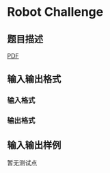 # Robot Challenge

## 题目描述

[problemUrl]: https://uva.onlinejudge.org/index.php?option=com_onlinejudge&Itemid=8&category=247&page=show_problem&problem=3691

[PDF](https://uva.onlinejudge.org/external/12/p1250.pdf)

## 输入输出格式

### 输入格式

### 输出格式

## 输入输出样例

暂无测试点

